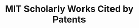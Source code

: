 ---
layout: default
description: MIT Scholarly Works Cited by Patents 1950-2018
record_creation_timestamp: 11/18/2020 17:20:46
shortname: mit_scholarly_citations
title: MIT Scholarly Works Cited by Patents
location: https://lens-public.s3-us-west-2.amazonaws.com/sloan/scholarly/201932/mit_scholarly_cited_by_patents.zip
uuid: 265a814e-a4a5-4302-9cc0-0f78cf1c70fc
---